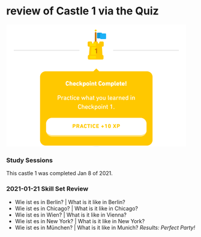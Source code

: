 # review of Castle 1 via the Quiz

![Castle1-Quiz](https://github.com/EO4wellness/T-I-L/blob/main/polyglot/aleman/Castle-1/2021-01-21-Quiz-Castle1-review.png)

### Study Sessions
This castle 1 was completed Jan 8 of 2021. 


### 2021-01-21 Skill Set Review 
* Wie ist es in Berlin?  | What is it like in Berlin? 
* Wie ist es in Chicago? | What is it like in Chicago? 
* Wie ist es in Wien?    | What is it like in Vienna?
* Wie ist es in New York? | What is it like in New York?
* Wie ist es in München?  | What is it like in Munich? 
*Results: Perfect Party!* 

